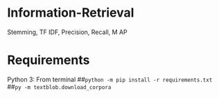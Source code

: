 # Information-Retrieval
Stemming, TF IDF, Precision, Recall, M AP

# Requirements
Python 3:
From terminal
  ##`python -m pip install -r requirements.txt`
  ##`py -m textblob.download_corpora`
